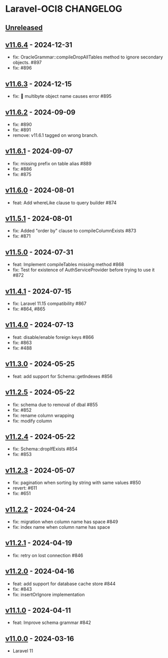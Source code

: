 # Laravel-OCI8 CHANGELOG

## [Unreleased](https://github.com/yajra/laravel-oci8/compare/master...10.x)

## [v11.6.4](https://github.com/yajra/laravel-oci8/compare/v11.6.3...v11.6.4) - 2024-12-31

- fix: OracleGrammar::compileDropAllTables method to ignore secondary objects. #897
- fix: #896

## [v11.6.3](https://github.com/yajra/laravel-oci8/compare/v11.6.2...v11.6.3) - 2024-12-15

- fix: 🐛 multibyte object name causes error #895

## [v11.6.2](https://github.com/yajra/laravel-oci8/compare/v11.6.1...v11.6.2) - 2024-09-09

- fix: #890
- fix: #891
- remove: v11.6.1 tagged on wrong branch.

## [v11.6.1](https://github.com/yajra/laravel-oci8/compare/v11.6.0...v11.6.1) - 2024-09-07

- fix: missing prefix on table alias #889
- fix: #886
- fix: #875

## [v11.6.0](https://github.com/yajra/laravel-oci8/compare/v11.5.1...v11.6.0) - 2024-08-01

- feat: Add whereLike clause to query builder #874

## [v11.5.1](https://github.com/yajra/laravel-oci8/compare/v11.5.0...v11.5.1) - 2024-08-01

- fix: Added "order by" clause to compileColumnExists #873
- fix: #871

## [v11.5.0](https://github.com/yajra/laravel-oci8/compare/v11.4.1...v11.5.0) - 2024-07-31

- feat: Implement compileTables missing method #868
- fix: Test for existence of AuthServiceProvider before trying to use it #872

## [v11.4.1](https://github.com/yajra/laravel-oci8/compare/v11.4.0...v11.4.1) - 2024-07-15

- fix: Laravel 11.15 compatibility #867
- fix: #864, #865

## [v11.4.0](https://github.com/yajra/laravel-oci8/compare/v11.3.0...v11.4.0) - 2024-07-13

- feat: disable/enable foreign keys #866
- fix: #863 
- fix: #488

## [v11.3.0](https://github.com/yajra/laravel-oci8/compare/v11.2.5...v11.3.0) - 2024-05-25

- feat: add support for Schema::getIndexes #856

## [v11.2.5](https://github.com/yajra/laravel-oci8/compare/v11.2.4...v11.2.5) - 2024-05-22

- fix: schema due to removal of dbal #855
- fix: #852
- fix: rename column wrapping
- fix: modify column

## [v11.2.4](https://github.com/yajra/laravel-oci8/compare/v11.2.3...v11.2.4) - 2024-05-22

- fix: Schema::dropIfExists #854
- fix: #853

## [v11.2.3](https://github.com/yajra/laravel-oci8/compare/v11.2.2...v11.2.3) - 2024-05-07

- fix: pagination when sorting by string with same values #850
- revert: #611
- fix: #651

## [v11.2.2](https://github.com/yajra/laravel-oci8/compare/v11.2.1...v11.2.2) - 2024-04-24

- fix: migration when column name has space #849
- fix: index name when column name has space

## [v11.2.1](https://github.com/yajra/laravel-oci8/compare/v11.2.0...v11.2.1) - 2024-04-19

- fix: retry on lost connection #846

## [v11.2.0](https://github.com/yajra/laravel-oci8/compare/v11.1.0...v11.2.0) - 2024-04-16

- feat: add support for database cache store #844
- fix: #843 
- fix: insertOrIgnore implementation 

## [v11.1.0](https://github.com/yajra/laravel-oci8/compare/v11.0.0...v11.1.0) - 2024-04-11

- feat: Improve schema grammar #842

## [v11.0.0](https://github.com/yajra/laravel-oci8/compare/10.x...v11.0.0) - 2024-03-16

- Laravel 11

